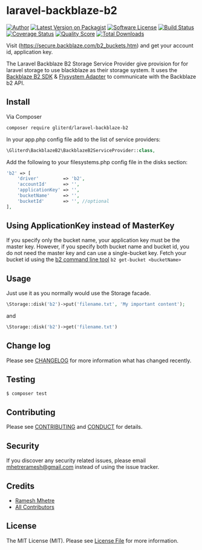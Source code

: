 # laravel-backblaze-b2

[![Author](http://img.shields.io/badge/author-@mhetreramesh-blue.svg?style=flat-square)](https://twitter.com/mhetreramesh)
[![Latest Version on Packagist](https://img.shields.io/packagist/v/gliterd/laravel-backblaze-b2.svg?style=flat-square)](https://packagist.org/packages/gliterd/laravel-backblaze-b2)
[![Software License][ico-license]](LICENSE.md)
[![Build Status](https://img.shields.io/travis/gliterd/laravel-backblaze-b2/master.svg?style=flat-square)](https://travis-ci.org/gliterd/laravel-backblaze-b2)
[![Coverage Status][ico-scrutinizer]][link-scrutinizer]
[![Quality Score][ico-code-quality]][link-code-quality]
[![Total Downloads](https://img.shields.io/packagist/dt/gliterd/laravel-backblaze-b2.svg?style=flat-square)](https://packagist.org/packages/gliterd/laravel-backblaze-b2)

Visit (https://secure.backblaze.com/b2_buckets.htm) and get your account id, application key.

The Laravel Backblaze B2 Storage Service Provider give provision for for laravel storage to use blackblaze as their storage system. It uses the [Backblaze B2 SDK](https://github.com/gliterd/backblaze-b2) & [Flysystem Adapter](https://github.com/gliterd/flysystem-backblaze) to communicate with the Backblaze b2 API.

## Install

Via Composer

``` bash
composer require gliterd/laravel-backblaze-b2
```
In your app.php config file add to the list of service providers:

``` php
\Gliterd\BackblazeB2\BackblazeB2ServiceProvider::class,
```
Add the following to your filesystems.php config file in the disks section:
``` php
'b2' => [
    'driver'         => 'b2',
    'accountId'      => '',
    'applicationKey' => '',
    'bucketName'     => '',
    'bucketId'       => '', //optional
],
```
## Using ApplicationKey instead of MasterKey
If you specify only the bucket name, your application key must be the master key.
However, if you specify both bucket name and bucket id, you do not need the master key and can use a single-bucket key.
Fetch your bucket id using the [b2 command line tool](https://www.backblaze.com/b2/docs/quick_command_line.html) `b2 get-bucket <bucketName>` 

## Usage

Just use it as you normally would use the Storage facade.

``` php
\Storage::disk('b2')->put('filename.txt', 'My important content');
```
and
``` php
\Storage::disk('b2')->get('filename.txt')
```

## Change log

Please see [CHANGELOG](CHANGELOG.md) for more information what has changed recently.

## Testing

``` bash
$ composer test
```

## Contributing

Please see [CONTRIBUTING](CONTRIBUTING.md) and [CONDUCT](CONDUCT.md) for details.

## Security

If you discover any security related issues, please email mhetreramesh@gmail.com instead of using the issue tracker.

## Credits

- [Ramesh Mhetre][link-author]
- [All Contributors][link-contributors]

## License

The MIT License (MIT). Please see [License File](LICENSE.md) for more information.

[ico-version]: https://img.shields.io/packagist/v/gliterd/laravel-backblaze-b2.svg?style=flat-square
[ico-license]: https://img.shields.io/badge/license-MIT-brightgreen.svg?style=flat-square
[ico-travis]: https://img.shields.io/travis/gliterd/laravel-backblaze-b2/master.svg?style=flat-square
[ico-scrutinizer]: https://img.shields.io/scrutinizer/coverage/g/gliterd/laravel-backblaze-b2.svg?style=flat-square
[ico-code-quality]: https://img.shields.io/scrutinizer/g/gliterd/laravel-backblaze-b2.svg?style=flat-square
[ico-downloads]: https://img.shields.io/packagist/dt/gliterd/laravel-backblaze-b2.svg?style=flat-square

[link-packagist]: https://packagist.org/packages/gliterd/laravel-backblaze-b2
[link-travis]: https://travis-ci.org/gliterd/laravel-backblaze-b2
[link-scrutinizer]: https://scrutinizer-ci.com/g/gliterd/laravel-backblaze-b2/code-structure
[link-code-quality]: https://scrutinizer-ci.com/g/gliterd/laravel-backblaze-b2
[link-downloads]: https://packagist.org/packages/gliterd/laravel-backblaze-b2
[link-author]: https://github.com/mhetreramesh
[link-contributors]: ../../contributors

